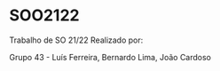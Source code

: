 # SOO2122
Trabalho de SO 21/22
Realizado por:

Grupo 43 -
Luís Ferreira,
Bernardo Lima,
João Cardoso
